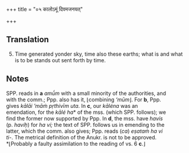 +++
title = "०५ कालोऽमूं दिवमजनयत्"

+++
## Translation
5. Time generated yonder sky, time also these earths; what is and what  
is to be stands out sent forth by time.

## Notes
SPP. reads in **a** *amū́m* with a small minority of the authorities, and  
with the comm.; Ppp. also has it, ⌊combining *‘mūm*⌋. For **b**, Ppp.  
gives *kālāi ’māṁ pṛthivīm uta*. In **c**, our *kāléna* was an  
emendation, for the *kālé ha*\* of the mss. (which SPP. follows); we  
find the former now supported by Ppp. In **d**, the mss. have *havís*  
(p. *havíḥ*) for *ha ví;* the text of SPP. follows us in emending to the  
latter, which the comm. also gives; Ppp. reads (*ca*) *eṣataṁ ha vi  
ti-*. The metrical definition of the Anukr. is not to be approved.  
\*⌊Probably a faulty assimilation to the reading of vs. 6 **c**.⌋
